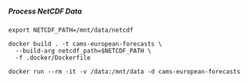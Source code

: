 ##### Process NetCDF Data

```shell
export NETCDF_PATH=/mnt/data/netcdf
```

```shell
docker build . -t cams-european-forecasts \
  --build-arg netcdf_path=$NETCDF_PATH \
  -f .docker/Dockerfile
```

```shell
docker run --rm -it -v /data:/mnt/data -d cams-european-forecasts
```
